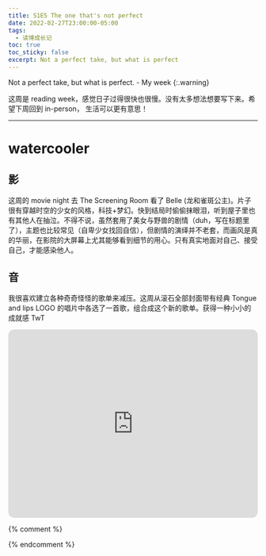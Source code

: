```yaml
---
title: S1E5 The one that's not perfect
date: 2022-02-27T23:00:00-05:00
tags:
  - 读博成长记
toc: true
toc_sticky: false
excerpt: Not a perfect take, but what is perfect
---
```


Not a perfect take, but what is perfect. - My week
{:.warning}

这周是 reading week，感觉日子过得很快也很慢。没有太多想法想要写下来。希望下周回到 in-person， 生活可以更有意思！


---
# watercooler
## 影
这周的 movie night 去 The Screening Room 看了 Belle (龙和雀斑公主)。片子很有穿越时空的少女的风格，科技+梦幻。快到结局时偷偷抹眼泪，听到屋子里也有其他人在抽泣。不得不说，虽然套用了美女与野兽的剧情（duh，写在标题里了），主题也比较常见（自卑少女找回自信），但剧情的演绎并不老套，而画风是真的华丽，在影院的大屏幕上尤其能够看到细节的用心。只有真实地面对自己、接受自己，才能感染他人。

## 音
我很喜欢建立各种奇奇怪怪的歌单来减压。这周从滚石全部封面带有经典 Tongue and lips LOGO 的唱片中各选了一首歌，组合成这个新的歌单。获得一种小小的成就感 TwT

<iframe style="border-radius:12px" src="https://open.spotify.com/embed/playlist/3HzzhJmU2HAn0pB5kXPzQr?utm_source=generator" width="100%" height="380" frameBorder="0" allowfullscreen="" allow="autoplay; clipboard-write; encrypted-media; fullscreen; picture-in-picture"></iframe>


{% comment %}



{% endcomment %}
